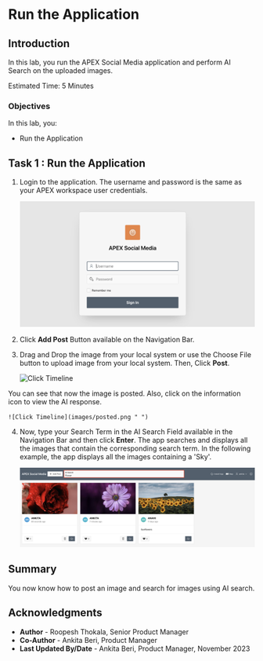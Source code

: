 # Run the Application

## Introduction

In this lab, you run the APEX Social Media application and perform AI Search on the uploaded images.

Estimated Time: 5 Minutes

### Objectives
In this lab, you:

- Run the Application

## Task 1 : Run the Application

1. Login to the application. The username and password is the same as your APEX workspace user credentials.

    ![Click Timeline](images/social-media-login.png " ")

2. Click **Add Post** Button available on the Navigation Bar.

3. Drag and Drop the image from your local system or use the Choose File button to upload image from your local system. Then, Click **Post**.

    ![Click Timeline](images/add-post.png " ")

 You can see that now the image is posted. Also, click on the information icon to view the AI response.    

    ![Click Timeline](images/posted.png " ")

4. Now, type your Search Term in the AI Search Field available in the Navigation Bar and then click **Enter**. The app searches and displays all the images that contain the corresponding search term. In the following example, the app displays all the images containing a 'Sky'.

    ![Click Timeline](images/search-result.png " ")

## Summary
You now know how to post an image and search for images using AI search.

## Acknowledgments
- **Author** - Roopesh Thokala, Senior Product Manager
- **Co-Author** - Ankita Beri, Product Manager
- **Last Updated By/Date** - Ankita Beri, Product Manager, November 2023
